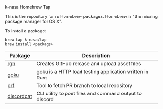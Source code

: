 k-nasa Homebrew Tap

This is the repository for rs Homebrew packages. Homebrew is "the missing package manager for OS X".

To install a package:

```
brew tap k-nasa/tap
brew install <package>
```

| Package                                | Description                                             |
| -------------------------------------- | ------------------------------------------------------- |
| [rgh](https://github.com/k-nasa/rgh)   | Creates GitHub release and upload asset files           |
| [goku](https://github.com/k-nasa/goku) | goku is a HTTP load testing application written in Rust |
| [prf](https://github.com/k-nasa/prf)   | Tool to fetch PR branch to local repository             |
| [discordcat](https://github.com/k-nasa/discordcat)   |  CLI utility to post files and command output to discord   |
